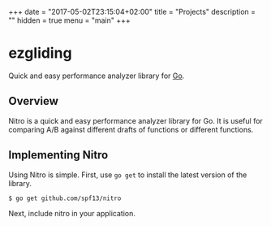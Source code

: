 +++
date = "2017-05-02T23:15:04+02:00"
title       = "Projects"
description = ""
hidden = true
menu = "main"
+++

# ezgliding

Quick and easy performance analyzer library for [Go](http://golang.org/).

## Overview

Nitro is a quick and easy performance analyzer library for Go.
It is useful for comparing A/B against different drafts of functions
or different functions.

## Implementing Nitro

Using Nitro is simple. First, use `go get` to install the latest version
of the library.

    $ go get github.com/spf13/nitro

Next, include nitro in your application.
